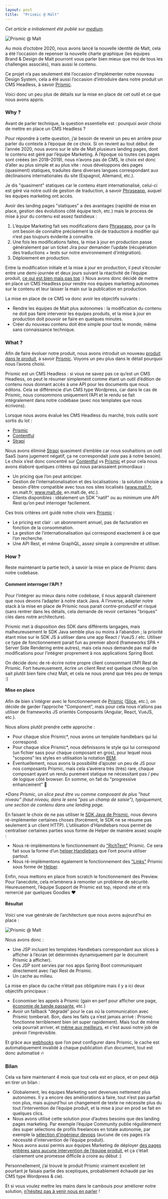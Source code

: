 ```yaml
---
layout: post
title:  "Prismic @ Malt"
---
```


*Cet article a initialement été publié sur [medium](https://medium.com/nerds-malt/prismic-malt-2f59b96c18a9).*

![Prismic @ Malt](/static/assets/prismic-malt.png)

Au mois d’octobre 2020, nous avons lancé la nouvelle identité de Malt, cela a été l’occasion de repenser la nouvelle charte graphique (les équipes Brand & Design de Malt pourront vous parler bien mieux que moi de tous les challenges associés), mais aussi le contenu.

Ce projet n’a pas seulement été l’occasion d’implémenter notre nouveau Design System, cela a été aussi l’occasion d’introduire dans notre produit un CMS Headless, à savoir [Prismic](https://prismic.io).

Voici donc un peu plus de détails sur la mise en place de cet outil et ce que nous avons appris.

### Why ?

Avant de parler technique, la question essentielle est : pourquoi avoir choisi de mettre en place un CMS Headless ?

Pour répondre à cette question, j’ai besoin de revenir un peu en arrière pour parler du contexte à l’époque de ce choix.
Si on revient au tout début de l’année 2020, nous avons sur le site de Malt plusieurs landing pages, dont le contenu est géré par l’équipe Marketing. À l’époque où toutes ces pages sont créées (en 2018–2019), nous n’avons pas de CMS, le choix est donc d’aller au plus simple et au plus vite : nous développons des pages (quasiment) statiques, traduites dans diverses langues correspondant aux déclinaisons internationales du site (Espagnol, Allemand, etc.).

Je dis "quasiment" statiques car le contenu étant internationalisé, celui-ci est géré via notre outil de gestion de traduction, à savoir [Phraseapp](https://phrase.com/fr/), auquel les équipes marketing ont accès.

Avoir des landing pages "statiques" a des avantages (rapidité de mise en place, gestion des évolutions côté équipe tech, etc.) mais le process de mise à jour du contenu est assez fastidieux :

1. L’équipe Marketing fait ses modifications dans [Phraseapp](https://phrase.com/fr/), pour ça ils ont besoin de connaître précisément la clé de traduction à modifier qui n’est pas toujours évidente à connaître.
2. Une fois les modifications faites, la mise à jour en production passe généralement par un ticket Jira pour demander l’update (récupération des traductions + tests sur notre environnement d’intégration).
3. Déploiement en production.

Entre la modification initiale et la mise à jour en production, il peut s’écouler entre une demi-journée et deux jours suivant la réactivité de l’équipe produit, [ce qui est bien mais pas top](https://youtu.be/b6ycU7Tsnzk?t=72) :)
Nous avons donc décidé de mettre en place un CMS Headless pour rendre nos équipes marketing autonomes sur le contenu et leur laisser la main sur la publication en production.

La mise en place de ce CMS va donc avoir les objectifs suivants :
- Rendre les équipes de Malt plus autonomes : la modification du contenu ne doit pas faire intervenir les équipes produits, et la mise à jour en production doit pouvoir se faire en quelques minutes.
- Créer du nouveau contenu doit être simple pour tout le monde, même sans connaissance technique.

### What ?

Afin de faire évoluer notre produit, nous avons introduit un nouveau [produit dans le produit](https://www.imdb.com/title/tt1375666/), à savoir [Prismic](https://prismic.io). Voyons un peu plus dans le détail pourquoi nous l’avons choisi.

Prismic est un CMS Headless : si vous ne savez pas ce qu’est un CMS Headless, on peut le résumer simplement comme étant un outil d’édition de contenu nous donnant accès à une API pour les documents que nous éditons. Cela se différencie d’un CMS type Wordpress, car dans le cas de Prismic, nous consommons uniquement l’API et le rendu se fait intégralement dans notre codebase (avec nos templates que nous écrivons).

Lorsque nous avons évalué les CMS Headless du marché, trois outils sont sortis du lot :
- [Prismic](https://prismic.io/)
- [Contentful](https://www.contentful.com/)
- [Strapi](https://strapi.io/)

Nous avons éliminé [Strapi](https://strapi.io/) quasiment d’emblée car nous souhaitions un outil SaaS (sans jugement négatif, ça ne correspondait juste pas à notre besoin). Le choix s’est donc concentré sur [Contentful](https://www.contentful.com/) vs [Prismic](https://prismic.io/) et pour cela nous avons élaboré quelques critères qui nous paraissaient primordiaux :
- Un pricing que l’on peut anticiper.
- Gestion de l’internationalisation et des localisations : la solution choisie a besoin d’être compatible avec tous nos sites localisés (www.malt.fr, en.malt.fr, www.malt.de, en.malt.de, etc.).
- Clients disponibles : idéalement un SDK "natif” ou au minimum une API Rest qu’on peut interroger facilement.

Ces trois critères ont guidé notre choix vers [Prismic](https://prismic.io/) :
- Le pricing est clair : un abonnement annuel, pas de facturation en fonction de la consommation.
- La gestion de l’internationalisation qui correspond exactement à ce que l’on recherche.
- Une API Rest, et même GraphQL, assez simple à comprendre et utiliser.

### How ?

Reste maintenant la partie tech, à savoir la mise en place de Prismic dans notre codebase.

#### Comment interroger l’API ?

Pour l’intégrer au mieux dans notre codebase, il nous apparaît clairement que nous devons l’adapter à notre stack Java. À l’inverse, adapter notre stack à la mise en place de Prismic nous parait contre-productif et risqué (sans rentrer dans les détails, cela demande de revoir certaines "briques” clés dans notre architecture).

Prismic met à disposition des SDK dans différents langages, mais malheureusement le SDK Java semble plus ou moins à l’abandon ; la priorité étant mise sur le SDK JS à utiliser dans une app React / VueJS / etc. Utiliser ce type de fonctionnement parait fun au premier abord (frameworks SPA + Server Side Rendering entre autres), mais cela nous demande pas mal de modifications pour l’intégrer proprement à nos applications Spring Boot.

On décide donc de ré-écrire notre propre client consommant l’API Rest de Prismic. Fort heureusement, écrire un client Rest est quelque chose qu’on sait plutôt bien faire chez Malt, et cela ne nous prend que très peu de temps :)

#### Mise en place

Afin de bien s’intégrer avec le fonctionnement de [Prismic](https://prismic.io) ([Slice](https://user-guides.prismic.io/en/articles/383933-slices), etc.), on décide de garder l’approche "Component”, mais pour cela nous n’allons pas utiliser de frameworks JS orientés Composants (Angular, React, VueJS, etc.).

Nous allons plutôt prendre cette approche :
- Pour chaque slice Prismic*, nous avons un template handlebars qui lui correspond.
- Pour chaque slice Prismic*, nous définissons le style qui lui correspond (un fichier sass pour chaque composant en gros), pour lequel nous "scopons” les styles en utilisation la notation [BEM](https://css-tricks.com/bem-101/).
- Éventuellement, nous avons la possibilité d’ajouter un peu de JS pour nos composants Prismic, mais cela s’avérera très (très) rare, chaque composant ayant un rendu purement statique ne nécessitant pas / peu de logique côté browser. En somme, on fait du "progressive enhancement” 🙂

_*Dans Prismic, un slice peut être vu comme composant de plus "haut niveau” (haut niveau, dans le sens "pas un champ de saisie”), typiquement, une section de contenu dans une landing page._

En faisant le choix de ne pas utiliser le [SDK Java de Prismic](https://github.com/prismicio/java-kit), nous devons ré-implémenter certaines choses (forcément, le SDK ne se résume pas seulement à un client HTTP). L’utilisation d’Handlebars nous permet de centraliser certaines parties sous forme de Helper de manière assez souple :
- Nous ré-implémentons le fonctionnement du ["RichText"](https://user-guides.prismic.io/en/articles/383762-rich-text) Prismic. Ce sera fait sous la forme d’un [helper Handlebars](https://jknack.github.io/handlebars.java/helpers.html) que l’ont pourra utiliser partout.
- Nous ré-implémentons également le fonctionnement des ["Links"](https://user-guides.prismic.io/en/articles/383950-link) Prismic sous forme de [Helper](https://jknack.github.io/handlebars.java/helpers.html).

Enfin, nous mettons en place from scratch le fonctionnement des Preview. Pour l’anecdote, cela m’amènera à remonter un problème de sécurité. Heureusement, l’équipe Support de Prismic est top, répond vite et m’a remercié par quelques Goodies ❤️

#### Résultat

Voici une vue générale de l’architecture que nous avons aujourd’hui en place :

![Prismic @ Malt](/static/assets/prismic-malt-stack.svg)

Nous avons donc :
- Une JSP incluant les templates Handlebars correspondant aux slices à afficher à l’écran (et déterminés dynamiquement par le document Prismic à afficher).
- Ces JSP sont servies par nos apps Spring Boot communiquant directement avec l’api Rest de Prismic.
- Un cache au milieu.

La mise en place du cache n’était pas obligatoire mais il y a ici deux objectifs principaux :
- Economiser les appels à Prismic (gain en perf pour afficher une page, [économie de bande passante](https://www.greenpeace.fr/la-pollution-numerique/), etc.)
- Avoir un fallback "dégradé” pour le cas où la communication avec Prismic tomberait. Bon, dans les faits ça n’est jamais arrivé : Prismic fonctionne terriblement bien (et super rapidement). Mais tout de même cela pourrait arriver, et [même aux meilleurs](https://www.theverge.com/2020/6/29/21306674/github-down-errors-outage-june-2020), et c’est aussi notre job de prévoir l’imprévisible.

Et grâce aux [webhooks](https://user-guides.prismic.io/en/articles/790505-webhooks) que l’on peut configurer dans Prismic, le cache est automatiquement invalidé à chaque publication d’un document, tout est donc automatisé 🔥

### Bilan

Cela va faire maintenant 4 mois que tout cela est en place, et on peut déjà en tirer un bilan :
- Globalement, les équipes Marketing sont devenues nettement plus autonomes. Il y a encore des améliorations à faire, tout n’est pas parfait non plus, mais aujourd’hui un changement de texte ne nécessite plus du tout l’intervention de l’équipe produit, et la mise à jour en prod se fait en quelques clics.
- Nous avons utilisé cette solution pour d’autres besoins que des landing pages marketing. Par exemple l’équipe Community publie régulièrement des super sélections de profils freelances en totale autonomie, par exemple la [sélection d’ingénieur devops](https://www.malt.fr/selection/devops) (aucune de ces pages n’a nécessité d’intervention de l’équipe produit).
- Nous avons aussi permis aux équipes Marketing de déployer [des pages entières sans aucune intervention de l’équipe produit](https://en.malt.de/c/malt-start), et ça c’était clairement une promesse difficile à croire au début :)

Personnellement, j’ai trouvé le produit Prismic vraiment excellent (et pourtant je faisais partie des sceptiques, probablement échaudé par les CMS type Wordpress & cie).

Et si vous voulez mettre les mains dans le cambouis pour améliorer notre solution, [n’hésitez pas à venir nous en parler](https://careers.malt.com/careers) !